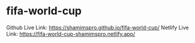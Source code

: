 # fifa-world-cup

Github Live Link: https://shamimspro.github.io/fifa-world-cup/ 
Netlify Live Link: https://fifa-world-cup-shamimspro.netlify.app/ 
